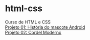 # html-css
 Curso de HTML e CSS  <br>
<a href="https://eltongabriel8.github.io/html-css/exercicios/DESAFIO%20FINAL%20MODULO%202/site/principal.html" target='_blank' >Projeto 01: História do mascote Android</a> <br>
<a href="https://eltongabriel8.github.io/html-css/exercicios/projeto-cordel/index.html" target='_blank'>Projeto 02: Cordel Moderno</a>